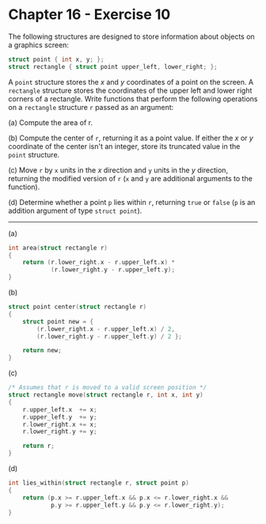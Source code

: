 # Chapter 16 - Exercise 10

The following structures are designed to store information about objects on a
graphics screen:

```C
struct point { int x, y; };
struct rectangle { struct point upper_left, lower_right; };
```

A `point` structure stores the _x_ and _y_ coordinates of a point on the screen.
A `rectangle` structure stores the coordinates of the upper left and lower right
corners of a rectangle.  Write functions that perform the following operations
on a `rectangle` structure `r` passed as an argument:

(a) Compute the area of r.

(b) Compute the center of `r`, returning it as a point value.  If either the _x_
or _y_ coordinate of the center isn't an integer, store its truncated value in
the `point` structure.

(c) Move `r` by `x` units in the _x_ direction and `y` units in the _y_
direction, returning the modified version of `r` (`x` and `y` are additional
arguments to the function). 

(d) Determine whether a point `p` lies within `r`, returning `true` or `false`
(`p` is an addition argument of type `struct point`). 


---

(a)
```C
int area(struct rectangle r)
{
    return (r.lower_right.x - r.upper_left.x) * 
            (r.lower_right.y - r.upper_left.y);
}
```

(b)
```C
struct point center(struct rectangle r)
{
    struct point new = { 
        (r.lower_right.x - r.upper_left.x) / 2,
        (r.lower_right.y - r.upper_left.y) / 2 };

    return new;
}
```

(c)
```C
/* Assumes that r is moved to a valid screen position */
struct rectangle move(struct rectangle r, int x, int y)
{
    r.upper_left.x  += x;
    r.upper_left.y  += y;
    r.lower_right.x += x;
    r.lower_right.y += y;

    return r;
}
```

(d)
```C
int lies_within(struct rectangle r, struct point p)
{
    return (p.x >= r.upper_left.x && p.x <= r.lower_right.x &&
            p.y >= r.upper_left.y && p.y <= r.lower_right.y);
}
```
